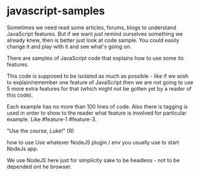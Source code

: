 javascript-samples
==================

Sometimes we need read some articles, forums, blogs to understand JavaScript features. But if we want just remind ourselves something we already knew, then is better just look at code sample. You could easily change it and play with it and see what's going on.

There are samples of JavaScript code that explains how to use some its features.

This code is supposed to be isolated as much as possible - like if we wish to explain/remember one feature of JavaScript then we are not going to use 5 more extra features for that (which might not be gotten yet by a reader of this code).

Each example has no more than 100 lines of code. Also there is tagging is used in order to show to the reader what feature is involved for particular example. Like #feature-1 #feature-3.

"Use the course, Luke!" (R)

how to use
Use whatever NodeJS plugin / env you usually use to start NodeJs app.

We use NodeJS here just for simplicity sake to be headless - not to be depended ont he browser.
